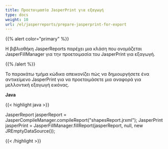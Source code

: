 ```yaml
---
title: Προετοιμασία JasperPrint για εξαγωγή
type: docs
weight: 10
url: /el/jasperreports/prepare-jasperprint-for-export
---
```


{{% alert color="primary" %}}

Η βιβλιοθήκη JasperReports παρέχει μια κλάση που ονομάζεται JasperFillManager για την προετοιμασία του JasperPrint για εξαγωγή.

{{% /alert %}}

Το παρακάτω τμήμα κώδικα απεικονίζει πώς να δημιουργήσετε ένα αντικείμενο JasperPrint για να προετοιμάσετε μια αναφορά για μελλοντική εξαγωγή εικόνας.

**Java**

{{< highlight java >}}

JasperReport jasperReport = JasperCompileManager.compileReport("shapesReport.jrxml");
JasperPrint jasperPrint = JasperFillManager.fillReport(jasperReport, null, new JREmptyDataSource());

{{< /highlight >}}
